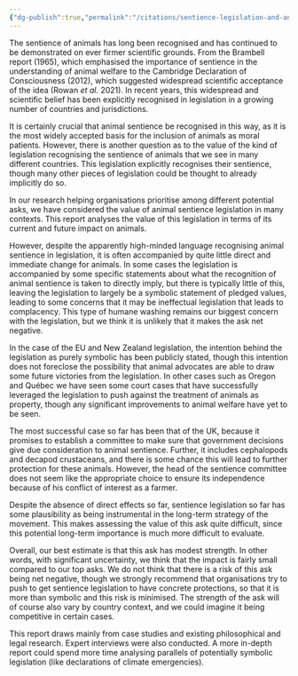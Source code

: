 ```yaml
---
{"dg-publish":true,"permalink":"/citations/sentience-legislation-and-animal-welfare-animal-ask/","created":"2025-10-23T17:42:46.084+01:00","updated":"2025-10-23T17:42:46.085+01:00"}
---
```


The sentience of animals has long been recognised and has continued to be demonstrated on ever firmer scientific grounds. From the Brambell report (1965), which emphasised the importance of sentience in the understanding of animal welfare to the Cambridge Declaration of Consciousness (2012), which suggested widespread scientific acceptance of the idea (Rowan *et al.* 2021). In recent years, this widespread and scientific belief has been explicitly recognised in legislation in a growing number of countries and jurisdictions. 

It is certainly crucial that animal sentience be recognised in this way, as it is the most widely accepted basis for the inclusion of animals as moral patients. However, there is another question as to the value of the kind of legislation recognising the sentience of animals that we see in many different countries. This legislation explicitly recognises their sentience, though many other pieces of legislation could be thought to already implicitly do so. 

In our research helping organisations prioritise among different potential asks, we have considered the value of animal sentience legislation in many contexts. This report analyses the value of this legislation in terms of its current and future impact on animals.

However, despite the apparently high-minded language recognising animal sentience in legislation, it is often accompanied by quite little direct and immediate change for animals. In some cases the legislation is accompanied by some specific statements about what the recognition of animal sentience is taken to directly imply, but there is typically little of this, leaving the legislation to largely be a symbolic statement of pledged values, leading to some concerns that it may be ineffectual legislation that leads to complacency. This type of humane washing remains our biggest concern with the legislation, but we think it is unlikely that it makes the ask net negative.

In the case of the EU and New Zealand legislation, the intention behind the legislation as purely symbolic has been publicly stated, though this intention does not foreclose the possibility that animal advocates are able to draw some future victories from the legislation. In other cases such as Oregon and Québec we have seen some court cases that have successfully leveraged the legislation to push against the treatment of animals as property, though any significant improvements to animal welfare have yet to be seen.

The most successful case so far has been that of the UK, because it promises to establish a committee to make sure that government decisions give due consideration to animal sentience. Further, it includes cephalopods and decapod crustaceans, and there is some chance this will lead to further protection for these animals. However, the head of the sentience committee does not seem like the appropriate choice to ensure its independence because of his conflict of interest as a farmer. 

Despite the absence of direct effects so far, sentience legislation so far has some plausibility as being instrumental in the long-term strategy of the movement. This makes assessing the value of this ask quite difficult, since this potential long-term importance is much more difficult to evaluate.

Overall, our best estimate is that this ask has modest strength. In other words, with significant uncertainty, we think that the impact is fairly small compared to our top asks. We do not think that there is a risk of this ask being net negative, though we strongly recommend that organisations try to push to get sentience legislation to have concrete protections, so that it is more than symbolic and this risk is minimised. The strength of the ask will of course also vary by country context, and we could imagine it being competitive in certain cases.

This report draws mainly from case studies and existing philosophical and legal research. Expert interviews were also conducted. A more in-depth report could spend more time analysing parallels of potentially symbolic legislation (like declarations of climate emergencies). 